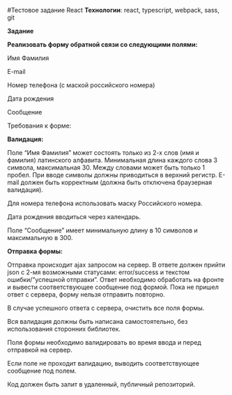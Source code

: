 #Тестовое задание React
**Технологии**: react, typescript, webpack, sass, git

**Задание**

**Реализовать форму обратной связи со следующими полями:**

Имя Фамилия

E-mail

Номер телефона (с маской российского номера)

Дата рождения

Сообщение

Требования к форме:

**Валидация:**

Поле “Имя Фамилия” может состоять только из 2-х слов (имя и фамилия) латинского алфавита. Минимальная длина каждого слова 3 символа, максимальная 30. Между словами может быть только 1 пробел. При вводе символы должны приводиться в верхний регистр.
E-mail должен быть корректным (должна быть отключена браузерная валидация).

Для номера телефона использовать маску Российского номера.

Дата рождения вводиться через календарь.

Поле “Сообщение” имеет минимальную длину в 10 символов и максимальную в 300.

**Отправка формы:**

Отправка происходит ajax запросом на сервер. В ответе должен прийти json с 2-мя возможными статусами: error/success и текстом ошибки/”успешной отправки”. Ответ необходимо обработать на фронте и вывести соответствующее сообщение под формой.
Пока не пришел ответ с сервера, форму нельзя отправить повторно.

В случае успешного ответа с сервера, очистить все поля формы.

Вся валидация должны быть написана самостоятельно, без использования сторонних библиотек.

Поля формы необходимо валидировать во время ввода и перед отправкой на сервер.

Если поле не проходит валидацию, выводить соответствующее сообщение под полем.

Код должен быть залит в удаленный, публичный репозиторий.

